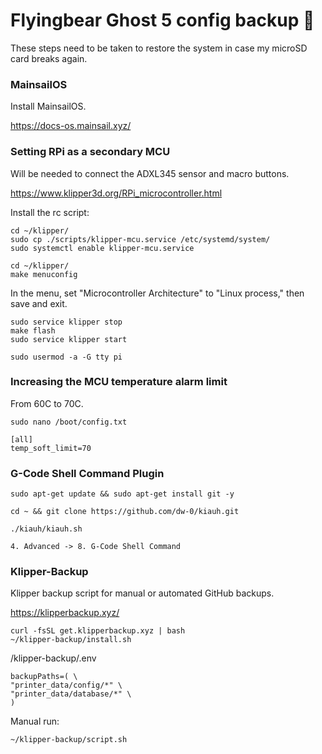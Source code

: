 # Flyingbear Ghost 5 config backup 💾
These steps need to be taken to restore the system in case my microSD card breaks again.

### MainsailOS
Install MainsailOS.

https://docs-os.mainsail.xyz/


### Setting RPi as a secondary MCU
Will be needed to connect the ADXL345 sensor and macro buttons.

https://www.klipper3d.org/RPi_microcontroller.html

Install the rc script:
```shell
cd ~/klipper/
sudo cp ./scripts/klipper-mcu.service /etc/systemd/system/
sudo systemctl enable klipper-mcu.service
```

```
cd ~/klipper/
make menuconfig
```
In the menu, set "Microcontroller Architecture" to "Linux process," then save and exit.

```shell
sudo service klipper stop
make flash
sudo service klipper start

sudo usermod -a -G tty pi
```
### Increasing the MCU temperature alarm limit
From 60C to 70C.
```shell
sudo nano /boot/config.txt

[all]
temp_soft_limit=70
```

### G-Code Shell Command Plugin
```shell
sudo apt-get update && sudo apt-get install git -y

cd ~ && git clone https://github.com/dw-0/kiauh.git
```

```shell
./kiauh/kiauh.sh

4. Advanced -> 8. G-Code Shell Command
```

### Klipper-Backup
Klipper backup script for manual or automated GitHub backups.

https://klipperbackup.xyz/

```shell
curl -fsSL get.klipperbackup.xyz | bash
~/klipper-backup/install.sh
```

/klipper-backup/.env
```shell
backupPaths=( \
"printer_data/config/*" \
"printer_data/database/*" \
)
```

Manual run:
```shell
~/klipper-backup/script.sh
```


